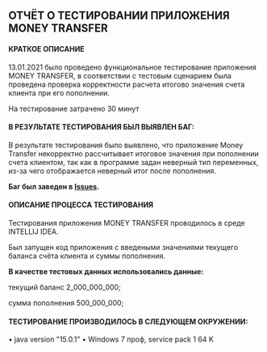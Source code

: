 ОТЧЁТ О ТЕСТИРОВАНИИ ПРИЛОЖЕНИЯ MONEY TRANSFER
-------------------------------------------------
#### КРАТКОЕ ОПИСАНИЕ ####

13.01.2021 было проведено функциональное тестирование приложения MONEY TRANSFER, в соответствии 
с тестовым сценарием была проведена проверка корректности расчета итогово значения счета клиента 
при его пополнении.

На тестирование затрачено 30 минут

#### В РЕЗУЛЬТАТЕ ТЕСТИРОВАНИЯ БЫЛ ВЫЯВЛЕН БАГ: ####

В результате тестирования было выявлено, что приложение Money Transfer некорректно 
рассчитывает итоговое значения при пополнении счета клиентом, так как в программе 
задан неверный тип переменных,  из-за чего отображается неверный итог после пополнения.

**Баг был заведен в [Issues](https://github.com/Irina04041987/HW2-moneytransfer/issues/1).**

#### ОПИСАНИЕ ПРОЦЕССА ТЕСТИРОВАНИЯ ####

Тестирования приложения MONEY TRANSFER проводилось в среде INTELLIJ IDEA.

Был запущен код приложения с введеными значениями текущего баланса счёта клиента и суммы пополнения.

**В качестве тестовых данных использовались данные:**

текущий баланс  2_000_000_000;

сумма пополнения 500_000_000;

#### ТЕСТИРОВАНИЕ ПРОИЗВОДИЛОСЬ В СЛЕДУЮЩЕМ ОКРУЖЕНИИ: ####

• java version "15.0.1"
• Windows 7 проф, service pack 1 64 K
